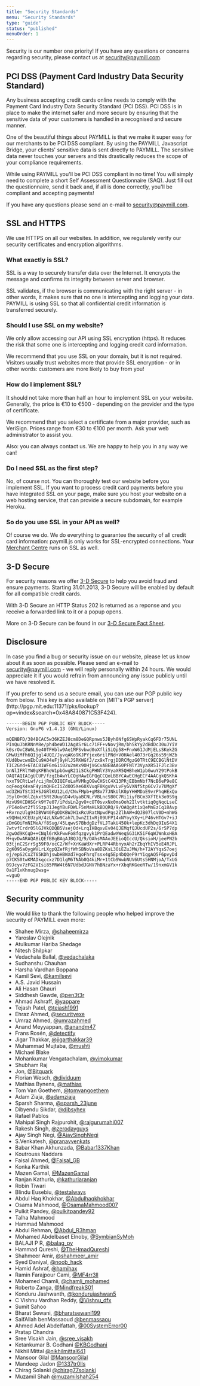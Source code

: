 ```yaml
---
title: "Security Standards"
menu: "Security Standards"
type: "guide"
status: "published"
menuOrder: 1
---
```


Security is our number one priority! If you have any questions or concerns regarding security, please contact us at [security@paymill.com](mailto:security@paymill.com).

## PCI DSS (Payment Card Industry Data Security Standard)

Any business accepting credit cards online needs to comply with the Payment Card Industry Data Security Standard (PCI DSS). PCI DSS is in place to make the internet safer and more secure by ensuring that the sensitive data of your customers is handled in a recognised and secure manner.

One of the beautiful things about PAYMILL is that we make it super easy for our merchants to be PCI DSS compliant. By using the PAYMILL Javascript Bridge, your clients' sensitive data is sent directly to PAYMILL. The sensitive data never touches your servers and this drastically reduces the scope of your compliance requirements.

While using PAYMILL you'll be PCI DSS compliant in no time! You will simply need to complete a short Self Assessment Questionnaire (SAQ). Just fill out the questionnaire, send it back and, if all is done correctly, you'll be compliant and accepting payments!

If you have any questions please send an e-mail to [security@paymill.com](mailto:security@paymill.com).

## SSL and HTTPS

We use HTTPS on all our websites. In addition, we regularely verify our security certificates and encryption algorithms.

### What exactly is SSL?

SSL is a way to securely transfer data over the Internet. It encrypts the message and confirms its integrity between server and browser.

SSL validates, if the browser is communicating with the right server - in other words, it makes sure that no one is intercepting and logging your data. PAYMILL is using SSL so that all confidential credit information is transferred securely.

### Should I use SSL on my website?

We only allow accessing our API using SSL encryption (https). It reduces the risk that some one is intercepting and logging credit card information.

We recommend that you use SSL on your domain, but it is not required. Visitors usually trust websites more that provide SSL encryption - or in other words: customers are more likely to buy from you!

### How do I implement SSL?

It should not take more than half an hour to implement SSL on your website. Generally, the price is €10 to €500 - depending on the provider and the type of certificate.

We recommend that you select a certificate from a major provider, such as VeriSign. Prices range from €30 to €100 per month. Ask your web administrator to assist you.

Also: you can always contact us. We are happy to help you in any way we can!

### Do I need SSL as the first step?

No, of course not. You can thoroughly test our website before you implement SSL. If you want to process credit card payments before you have integrated SSL on your page, make sure you host your website on a web hosting service, that can provide a secure subdomain, for example Heroku.

### So do you use SSL in your API as well?

Of course we do. We do everything to guarantee the security of all credit card information: paymill.js only works for SSL-encrypted connections. Your [Merchant Centre](http://app.paymill.com) runs on SSL as well.

## 3-D Secure

For security reasons we offer [3-D Secure](http://en.wikipedia.org/wiki/3-D_Secure) to help you avoid fraud and ensure payments. Starting 31.01.2013,
3-D Secure will be enabled by default for all compatible credit cards.

<div class="info">
  With 3-D Secure an HTTP Status 202 is returned as a reponse and you receive a forwarded link to it or a popup opens.
</div>

More on 3-D Secure can be found in our [3-D Secure Fact Sheet](https://www.paymill.com/downloads/pm_infoblatt-3DSecure-EN_130115.pdf).

## Disclosure

In case you find a bug or security issue on our website, please let us know about it as soon as possible. Please send an e-mail to [security@paymill.com](mailto:security@paymill.com) - we will reply personally within 24 hours. We would appreciate it if you would refrain from announcing any issue publicly until we have resolved it.

<div class="info">
  If you prefer to send us a secure email, you can use our PGP public key from below. This key is also available on [MIT's PGP server](http://pgp.mit.edu:11371/pks/lookup?op=vindex&search=0x48A840871C53F424).
</div>

```
------BEGIN PGP PUBLIC KEY BLOCK-----
Version: GnuPG v1.4.13 (GNU/Linux)

mQENBFD/384BCAC5w36KZEJ8cm8DeGQRpnws5JByh0Nfg6SWpRyakCq6FDr75UNL
PInQuJbKRNnM8e/ph4beWD12AgASr6Lc7iFF+vNovjRm/bhSkYy2dBdDc30uJYiV
k0srOvC8W6LSe40TFHblw9Ae1MFSvbwd0oXfliSiQp58+FnxW61JdMjELsSKekZG
GMwUiMfh6QIjgl4UQI/JyvqAKo9KJPYjex6rilPNd+V0HAel4073rGq26s59jWZb
KUd8bwcwnEbCu9AO4eFj9yHlJSRKWGfJ/zx9xTrgjDDRCMgzG0TRtC9ECBGlNtDV
TIC2GYd+6TAC81WF6n61i02u2mKx9OHjVGCvABEBAAG0PFNlY3VyaXR5IFJlc3Bv
bnNlIFRlYW0gKFBheW1pbGwgR21iSCkgPHNlY3VyaXR5QHBheW1pbGwuY29tPokB
OAQTAQIAIgUCUP/fzgIbAwYLCQgHAwIGFQgCCQoLBBYCAwECHgECF4AACgkQSKhA
hxxT9CRtLwf/cijRmC0IQEFoLaMVMkgOGwCHStC4X13PRjEBbmNbf7NcB6eP9e8C
oqFeogX4vaF4yimQHEcIiZd0O5Xe60XVuqF8KguVvLvFyGVXNfStp6Cv7v7UMgXf
wd3ZHaTSt3IHSJGRlKU12Ld/CNvFMpb+gM8x77JNkUlK0pYHHMDaE9vrPhqHExQo
JSylO+06lZqkxt5Rt2UuyGD4vUyaBCNLrVBLncSB0C7Ri1iyfBCm3XfTEk3o9S9g
WzvU9XCDHSGrk9Y7e07/iPdsLn2gvO+cOT0svxNx0msOoh2Ilvtktiq0gNqcLseC
/PI4o6wt2flSSzpJ1JegYBuFDWLF5nMaHLkBDQRQ/9/OAQgAt1xQeMnEzCq18Avp
+RvrnzUlg94DBVW40FgODKBWJH1xRcURatNpwdPqs2ZlhAW+dQJB07lcV0D+mhWG
x9QHmLKCEUzyH/4zLNXw9Cah7LIwnZI1vRj09UFP14xNYoyYXy+LP46vHTGv7+iJ
zDmGOiFmNIMeA/f8Sug/45LqwvS7BbdgDzfVLJTakU45Ok+lepKc3dhDq9IuS4X1
7wtvfCrdr05lGJVkQDQB5VsejOd+LrqIHBqxvEv04QJEMqfQJUcdUP2s/6r5P7dp
2gwOd9KCqD++CNql6rKkFwwFo8fqzgvyk1PrQEadwXWeqSG3iK5iF6qWJWnkxHBA
M+qvDwARAQABiQEfBBgBAgAJBQJQ/9/OAhsMAAoJEEioQIccU/QksioH/jeePN2b
03tjnC2SrrSg59F0/ocC2/Wf+XrKaWdXr+PLRP44RbnyxAh2rZbqYhIV5eE4RJPL
2gK095aOygWVLrLXgpQZefRjfWhSBNoVsa8DZKsL3OiEZuJMW/h+T2AYYqsS7oej
ej/epS2CxZT65KDhjswbHBWXd7HgoFhrqTssx4g5Ep4bQQeF9rYiqgAQ5F6pvyDd
p7CKS0twKMADkqccxz7D1lgM6TNAb0Q4kiMr+1tCb9WwbNUV6Uts5HNMjoA/TxUG
09Jcyv7zFG2VIsi85PRW4t6N7UdbdJGNV7hBNzaYx+rXbqRKGeeRTw/19nxmGV1k
0a1F1xKhnugDwsg=
=vguQ
-----END PGP PUBLIC KEY BLOCK-----
```

## Security community

We would like to thank the following people who helped improve the security of PAYMILL even more:

- Shahee Mirza,               [@shaheemirza](https://twitter.com/shaheemirza)
- Yaroslav Olejnik
- Atulkumar Hariba Shedage
- Nitesh Shilpkar
- Vedachala Ballal,           [@vedachalaka](https://twitter.com/vedachalaka)
- Sudhanshu Chauhan
- Harsha Vardhan Boppana
- Kamil Sevi,                 [@kamilsevi](https://twitter.com/kamilsevi)
- A.S. Javid Hussain
- Ali Hasan Ghauri
- Siddhesh Gawde,             [@pen3t3r](https://twitter.com/pen3t3r)
- Ahmad Ashraff,              [@yappare](https://twitter.com/yappare)
- Tejash Patel,               [@tejash1991](https://twitter.com/tejash1991)
- Ehraz Ahmed,                [@securityexe](https://twitter.com/securityexe)
- Umraz Ahmed,                [@umrazahmed](https://twitter.com/umrazahmed)
- Anand Meyyappan,            [@anandm47](https://twitter.com/anandm47)
- Frans Rosén,                [@detectify](https://twitter.com/detectify)
- Jigar Thakkar,              [@jigarthakkar39](https://twitter.com/jigarthakkar39)
- Muhammad Mujtaba,           [@mushti](https://twitter.com/mushti)
- Michael Blake
- Mohankumar Vengatachalam,   [@vimokumar](https://twitter.com/vimokumar)
- Shubham Raj
- Jon,                        [@Bitquark](https://twitter.com/Bitquark)
- Florian Wesch,              [@dividuum](https://twitter.com/dividuum)
- Mathias Bynens,             [@mathias](https://twitter.com/mathias)
- Tom Van Goethem,            [@tomvangoethem](https://twitter.com/tomvangoethem)
- Adam Ziaja,                 [@adamziaja](https://twitter.com/adamziaja)
- Sparsh Sharma,              [@sparsh_23june](https://twitter.com/sparsh_23june)
- Dibyendu Sikdar,            [@dibsyhex](https://twitter.com/dibsyhex)
- Rafael Pablos
- Mahipal Singh Rajpurohit,   [@rajgurumahi007](https://twitter.com/rajgurumahi007)
- Rakesh Singh,               [@zerodayguys](https://twitter.com/zerodayguys)
- Ajay Singh Negi,            [@AjaySinghNegi](https://twitter.com/AjaySinghNegi)
- S.Venkatesh,                [@pranavvenkats](https://twitter.com/pranavvenkats)
- Babar Khan Akhunzada,       [@Babar1337Khan](https://twitter.com/Babar1337Khan)
- Koutrouss Naddara
- Faisal Ahmed,               [@Faisal_GB](https://twitter.com/Faisal_GB)
- Konka Karthik
- Mazen Gamal,                [@MazenGamal](https://twitter.com/MazenGamal)
- Ranjan Kathuria,            [@kathuriaranjan](https://twitter.com/kathuriaranjan)
- Robin Tiwari
- Blindu Eusebiu,             [@testalways](https://twitter.com/testalways)
- Abdul Haq Khokhar,          [@Abdulhaqkhokhar](https://twitter.com/Abdulhaqkhokhar)
- Osama Mahmood,              [@OsamaMahmood007](https://twitter.com/OsamaMahmood007)
- Pulkit Pandey,              [@pulkitpandey92](https://twitter.com/pulkitpandey92)
- Talha Mahmood
- Hammad Mahmood
- Abdul Rehman,               [@Abdul_R3hman](https://twitter.com/Abdul_R3hman)
- Mohamed Abdelbaset Elnoby,  [@SymbianSyMoh](https://twitter.com/SymbianSyMoh)
- BALAJI P R,                 [@balag_py](https://twitter.com/balag_py)
- Hammad Qureshi,             [@TheHmadQureshi](https://twitter.com/TheHmadQureshi)
- Shahmeer Amir,              [@shahmeer_amir](https://twitter.com/shahmeer_amir)
- Syed Daniyal,               [@noob_hack](https://twitter.com/noob_hack)
- Hamid Ashraf,               [@hamihax](https://twitter.com/hamihax)
- Ramin Farajpour Cami,       [@MF4rr3ll](https://twitter.com/MF4rr3ll)
- Mohamed Chamli,             [@chamli_mohamed](https://twitter.com/chamli_mohamed)
- Roberto Zanga,              [@MindfreakS01](https://twitter.com/MindfreakS01)
- Konduru Jashwanth,          [@kondurujashwan5](https://twitter.com/kondurujashwan5)
- C Vishnu Vardhan Reddy,     [@Vishnu_dfx](https://twitter.com/Vishnu_dfx)
- Sumit Sahoo
- Bharat Sewani,              [@bharatsewani199](https://twitter.com/bharatsewani199)
- SaifAllah benMassaoud       [@benmassaou](https://twitter.com/benmassaou)
- Ahmed Adel Abdelfattah,     [@00SystemError00](https://twitter.com/00SystemError00)
- Pratap Chandra 
- Sree Visakh Jain,           [@sree_visakh](https://twitter.com/@sree_visakh)
- Ketankumar B. Godhani       [@KBGodhani](https://twitter.com/KBGodhani)
- Nikhil Mittal               [@nikhilmittal641](https://twitter.com/nikhilmittal641)
- Mansoor Gilal               [@MansoorGilal](https://twitter.com/MansoorGilal)
- Mandeep Jadon               [@1337tr0lls](https://twitter.com/1337tr0lls)
- Chirag Solanki              [@chirag77solanki](https://twitter.com/chirag77solanki)
- Muzamil Shah                [@muzamilshah254](https://twitter.com/muzamilshah254)
